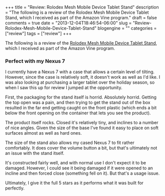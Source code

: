 +++
title = "Review: Rolodex Mesh Mobile Device Tablet Stand"
description = "The following is a review of the Rolodex Mesh Mobile Device Tablet Stand, which I received as part of the Amazon Vine program."
draft = false
comments = true
date = "2013-12-04T18:46:54-06:00"
slug = "Review-Rolodex-Mesh-Mobile-Device-Tablet-Stand"
blogengine = ""
categories = ["review"]
tags = ["review"]
+++

<div class="note"><p>The following is a review of the <a href="http://www.amazon.com/dp/B00EYNLXRI?tag=strivinglifen-20" rel="external">Rolodex Mesh Mobile Device Tablet Stand</a>, which I received as part of the Amazon Vine program.</p></div>

<h3>Perfect with my Nexus 7</h3>

<p>I currently have a Nexus 7 with a case that allows a certain level of tilting. However, since the case is relatively soft, it doesn't work as well as I'd like. I was also looking at purchasing a larger tablet over the holiday season, so when I saw this up for review I jumped at the opportunity.</p>

<p>First, the packaging for the stand itself is horrid. Absolutely horrid. Getting the top open was a pain, and then trying to get the stand out of the box resulted in the far end getting caught on the front plastic (which ends a bit below the front opening on the container that lets you see the product).</p>

<p>The product itself rocks. Closed it's relatively tiny, and inclines to a number of nice angles. Given the size of the base I've found it easy to place on soft surfaces almost as well as hard ones.</p>

<p>The size of the stand also allows my cased Nexus 7 to fit rather comfortably. It does cover the volume button a bit, but that's ultimately not an issue with the stand itself.</p>

<p>It's constructed fairly well, and with normal use I don't expect it to be damaged. However, I could see it being damaged if it were opened to an incline and then forced close (something fell on it). But that's a usage issue.</p>

<p>Ultimately, I give it the full 5 stars as it performs what it was built for perfectly.</p>

